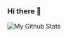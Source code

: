 ### Hi there 👋

![My Github Stats](https://github-readme-stats.vercel.app/api?username=Benimautner&show_icons=true&theme=radical)
